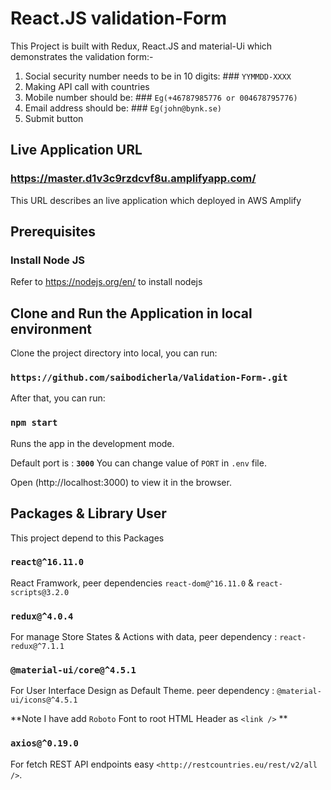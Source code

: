 
# React.JS validation-Form


This Project is built with Redux, React.JS and material-Ui which demonstrates the validation form:-

1. Social security number needs to be in 10 digits: ### `YYMMDD-XXXX` 
2. Making API call with countries
3. Mobile number should be:   ### `Eg(+46787985776 or 004678795776)` 
4. Email address should be:   ### `Eg(john@bynk.se)`   
5. Submit button


## Live Application URL

### https://master.d1v3c9rzdcvf8u.amplifyapp.com/
This URL describes an live application which deployed in AWS Amplify

## Prerequisites

### Install Node JS
Refer to https://nodejs.org/en/ to install nodejs


## Clone and Run the Application in local environment

Clone the project directory into local, you can run:

### `https://github.com/saibodicherla/Validation-Form-.git`

After that, you can run:

### `npm start`

Runs the app in the development mode.<br />

Default port is : **`3000`**
You can change value of `PORT` in `.env` file.

Open (http://localhost:3000) to view it in the browser.




## Packages & Library User

This project depend to this Packages

### `react@^16.11.0`

React Framwork, peer dependencies `react-dom@^16.11.0` & `react-scripts@3.2.0`

### `redux@^4.0.4`

For manage Store States & Actions with data, peer dependency : `react-redux@^7.1.1`

### `@material-ui/core@^4.5.1`

For User Interface Design as Default Theme. peer dependency : `@material-ui/icons@^4.5.1`

**Note I have add `Roboto` Font to root HTML Header as `<link />` **

### `axios@^0.19.0`

For fetch REST API  endpoints easy `<http://restcountries.eu/rest/v2/all />`.
